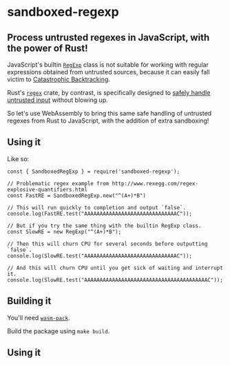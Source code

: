 
# sandboxed-regexp

## Process untrusted regexes in JavaScript, with the power of Rust!

JavaScript's builtin [`RegExp`](https://developer.mozilla.org/docs/Web/JavaScript/Reference/Global_Objects/RegExp)
class is not suitable for working with regular expressions obtained from untrusted sources, because it can easily
fall victim to [Catastrophic Backtracking](https://www.regular-expressions.info/catastrophic.html).

Rust's [`regex`](https://docs.rs/regex/) crate, by contrast, is specifically designed to
[safely handle untrusted input](https://docs.rs/regex/#untrusted-input) without blowing up.

So let's use WebAssembly to bring this same safe handling of untrusted regexes from Rust to JavaScript,
with the addition of extra sandboxing!


## Using it

Like so:

```
const { SandboxedRegExp } = require('sandboxed-regexp');

// Problematic regex example from http://www.rexegg.com/regex-explosive-quantifiers.html
const FastRE = SandboxedRegExp.new("^(A+)*B")

// This will run quickly to completion and output `false`.
console.log(FastRE.test("AAAAAAAAAAAAAAAAAAAAAAAAAAAAAAC"));

// But if you try the same thing with the builtin RegExp class.
const SlowRE = new RegExp("^(A+)*B");

// Then this will churn CPU for several seconds before outputting `false`.
console.log(SlowRE.test("AAAAAAAAAAAAAAAAAAAAAAAAAAAAAAC"));

// And this will churn CPU until you get sick of waiting and interrupt it.
console.log(SlowRE.test("AAAAAAAAAAAAAAAAAAAAAAAAAAAAAAAAAAAAAAAAC"));
```

## Building it

You'll need [`wasm-pack`](https://rustwasm.github.io/docs/wasm-pack/tutorials/npm-browser-packages/index.html).

Build the package using `make build`.

## Using it
